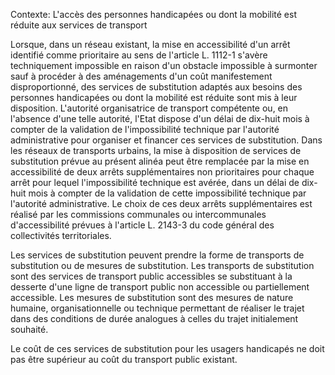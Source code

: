 Contexte: L'accès des personnes handicapées ou dont la mobilité est réduite aux services de transport

Lorsque, dans un réseau existant, la mise en accessibilité d'un arrêt identifié comme prioritaire au sens de l'article L. 1112-1 s'avère techniquement impossible en raison d'un obstacle impossible à surmonter sauf à procéder à des aménagements d'un coût manifestement disproportionné, des services de substitution adaptés aux besoins des personnes handicapées ou dont la mobilité est réduite sont mis à leur disposition. L'autorité organisatrice de transport compétente ou, en l'absence d'une telle autorité, l'Etat dispose d'un délai de dix-huit mois à compter de la validation de l'impossibilité technique par l'autorité administrative pour organiser et financer ces services de substitution. Dans les réseaux de transports urbains, la mise à disposition de services de substitution prévue au présent alinéa peut être remplacée par la mise en accessibilité de deux arrêts supplémentaires non prioritaires pour chaque arrêt pour lequel l'impossibilité technique est avérée, dans un délai de dix-huit mois à compter de la validation de cette impossibilité technique par l'autorité administrative. Le choix de ces deux arrêts supplémentaires est réalisé par les commissions communales ou intercommunales d'accessibilité prévues à l'article L. 2143-3 du code général des collectivités territoriales.

Les services de substitution peuvent prendre la forme de transports de substitution ou de mesures de substitution. Les transports de substitution sont des services de transport public accessibles se substituant à la desserte d'une ligne de transport public non accessible ou partiellement accessible. Les mesures de substitution sont des mesures de nature humaine, organisationnelle ou technique permettant de réaliser le trajet dans des conditions de durée analogues à celles du trajet initialement souhaité.

Le coût de ces services de substitution pour les usagers handicapés ne doit pas être supérieur au coût du transport public existant.